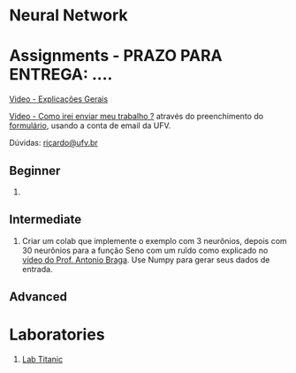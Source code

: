 # Neural Network

# Assignments - PRAZO PARA ENTREGA: ....
[Video - Explicações Gerais](https://www.youtube.com/watch?v=Ug38GG3g28Q&list=PL-khHIKnEw7MFqHmeA5HFFQkPeRYTyi3_&index=1)

[Video - Como irei enviar meu trabalho ?](https://youtu.be/WZLP5J2YEAg) através do preenchimento do [formulário](https://docs.google.com/forms/d/e/1FAIpQLSdadDZhRTWZh_lUwIQwGCUUoNQCIdpvEWQCHHzLTZE8NNAAVA/viewform?usp=sf_link), usando a conta de email da UFV.

Dúvidas: ricardo@ufv.br

## Beginner

1. 
## Intermediate

1. Criar um colab que implemente o exemplo com 3 neurônios, depois com 30 neurônios para a função Seno com um ruĩdo como explicado no [vídeo do Prof. Antonio Braga](https://www.youtube.com/watch?v=4TnrLrvEiU4&list=PL9LlC0pBeCU9mQV8G7SQbyXG7y-tW5uab&index=4). Use Numpy para gerar seus dados de entrada. 

## Advanced



# Laboratories

1. [Lab Titanic](https://colab.research.google.com/drive/1bHQHVmrD7CXzehMSJFymdXDAaeT2lgtD)

